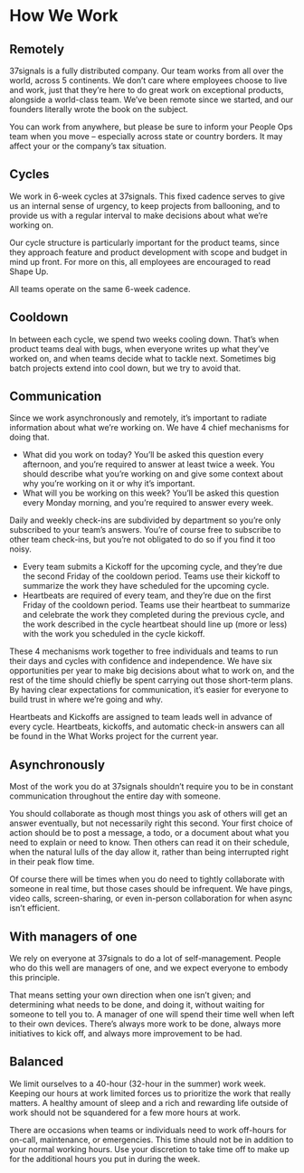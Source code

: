 # How We Work

## Remotely

37signals is a fully distributed company. Our team works from all over the world, across 5 continents. We don’t care where employees choose to live and work, just that they’re here to do great work on exceptional products, alongside a world-class team. We’ve been remote since we started, and our founders literally wrote the book on the subject.

You can work from anywhere, but please be sure to inform your People Ops team when you move – especially across state or country borders. It may affect your or the company’s tax situation.

## Cycles

We work in 6-week cycles at 37signals. This fixed cadence serves to give us an internal sense of urgency, to keep projects from ballooning, and to provide us with a regular interval to make decisions about what we’re working on.

Our cycle structure is particularly important for the product teams, since they approach feature and product development with scope and budget in mind up front. For more on this, all employees are encouraged to read Shape Up.

All teams operate on the same 6-week cadence.

## Cooldown

In between each cycle, we spend two weeks cooling down. That’s when product teams deal with bugs, when everyone writes up what they’ve worked on, and when teams decide what to tackle next. Sometimes big batch projects extend into cool down, but we try to avoid that.

## Communication

Since we work asynchronously and remotely, it’s important to radiate information about what we’re working on. We have 4 chief mechanisms for doing that.

- What did you work on today? You’ll be asked this question every afternoon, and you’re required to answer at least twice a week. You should describe what you’re working on and give some context about why you’re working on it or why it’s important.
- What will you be working on this week? You’ll be asked this question every Monday morning, and you’re required to answer every week.

Daily and weekly check-ins are subdivided by department so you’re only subscribed to your team’s answers. You’re of course free to subscribe to other team check-ins, but you’re not obligated to do so if you find it too noisy.

- Every team submits a Kickoff for the upcoming cycle, and they’re due the second Friday of the cooldown period. Teams use their kickoff to summarize the work they have scheduled for the upcoming cycle.
- Heartbeats are required of every team, and they’re due on the first Friday of the cooldown period. Teams use their heartbeat to summarize and celebrate the work they completed during the previous cycle, and the work described in the cycle heartbeat should line up (more or less) with the work you scheduled in the cycle kickoff.

These 4 mechanisms work together to free individuals and teams to run their days and cycles with confidence and independence. We have six opportunities per year to make big decisions about what to work on, and the rest of the time should chiefly be spent carrying out those short-term plans. By having clear expectations for communication, it’s easier for everyone to build trust in where we’re going and why.

Heartbeats and Kickoffs are assigned to team leads well in advance of every cycle. Heartbeats, kickoffs, and automatic check-in answers can all be found in the What Works project for the current year.

## Asynchronously

Most of the work you do at 37signals shouldn’t require you to be in constant communication throughout the entire day with someone.

You should collaborate as though most things you ask of others will get an answer eventually, but not necessarily right this second. Your first choice of action should be to post a message, a todo, or a document about what you need to explain or need to know. Then others can read it on their schedule, when the natural lulls of the day allow it, rather than being interrupted right in their peak flow time.

Of course there will be times when you do need to tightly collaborate with someone in real time, but those cases should be infrequent. We have pings, video calls, screen-sharing, or even in-person collaboration for when async isn’t efficient.

## With managers of one

We rely on everyone at 37signals to do a lot of self-management. People who do this well are managers of one, and we expect everyone to embody this principle.

That means setting your own direction when one isn’t given; and determining what needs to be done, and doing it, without waiting for someone to tell you to. A manager of one will spend their time well when left to their own devices. There’s always more work to be done, always more initiatives to kick off, and always more improvement to be had.

## Balanced

We limit ourselves to a 40-hour (32-hour in the summer) work week. Keeping our hours at work limited forces us to prioritize the work that really matters. A healthy amount of sleep and a rich and rewarding life outside of work should not be squandered for a few more hours at work.

There are occasions when teams or individuals need to work off-hours for on-call, maintenance, or emergencies. This time should not be in addition to your normal working hours. Use your discretion to take time off to make up for the additional hours you put in during the week.
